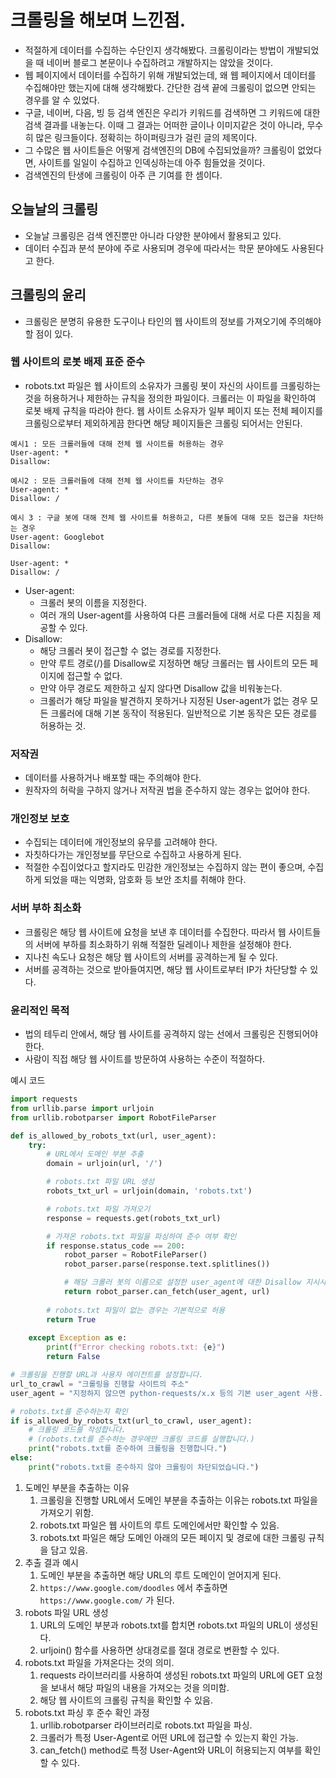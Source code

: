 # 크롤링을 해보며 느낀점.

- 적절하게 데이터를 수집하는 수단인지 생각해봤다. 크롤링이라는 방법이 개발되었을 때 네이버 블로그 본문이나 수집하려고 개발하지는 않았을 것이다. 
- 웹 페이지에서 데이터를 수집하기 위해 개발되었는데, 왜 웹 페이지에서 데이터를 수집해야만 했는지에 대해 생각해봤다. 간단한 검색 끝에 크롤링이 없으면 안되는 경우를 알 수 있었다.
- 구글, 네이버, 다음, 빙 등 검색 엔진은 우리가 키워드를 검색하면 그 키워드에 대한 검색 결과를 내놓는다. 이때 그 결과는 어떠한 글이나 이미지같은 것이 아니라, 무수히 많은 링크들이다. 정확히는 하이퍼링크가 걸린 글의 제목이다.
- 그 수많은 웹 사이트들은 어떻게 검색엔진의 DB에 수집되었을까? 크롤링이 없었다면, 사이트를 일일이 수집하고 인덱싱하는데 아주 힘들었을 것이다.
- 검색엔진의 탄생에 크롤링이 아주 큰 기여를 한 셈이다.

## 오늘날의 크롤링
- 오늘날 크롤링은 검색 엔진뿐만 아니라 다양한 분야에서 활용되고 있다. 
- 데이터 수집과 분석 분야에 주로 사용되며 경우에 따라서는 학문 분야에도 사용된다고 한다.

## 크롤링의 윤리
- 크롤링은 분명히 유용한 도구이나 타인의 웹 사이트의 정보를 가져오기에 주의해야 할 점이 있다.

### 웹 사이트의 로봇 배제 표준 준수
- robots.txt 파일은 웹 사이트의 소유자가 크롤링 봇이 자신의 사이트를 크롤링하는 것을 허용하거나 제한하는 규칙을 정의한 파일이다. 크롤러는 이 파일을 확인하여 로봇 배제 규칙을 따라야 한다. 웹 사이트 소유자가 일부 페이지 또는 전체 페이지를 크롤링으로부터 제외하게끔 한다면 해당 페이지들은 크롤링 되어서는 안된다.
```
예시1 : 모든 크롤러들에 대해 전체 웹 사이트를 허용하는 경우
User-agent: *
Disallow:

예시2 : 모든 크롤러들에 대해 전체 웹 사이트를 차단하는 경우
User-agent: *
Disallow: /

예시 3 : 구글 봇에 대해 전체 웹 사이트를 허용하고, 다른 봇들에 대해 모든 접근을 차단하는 경우
User-agent: Googlebot
Disallow:

User-agent: *
Disallow: /
```
- User-agent: 
  - 크롤러 봇의 이름을 지정한다. 
  - 여러 개의 User-agent를 사용하여 다른 크롤러들에 대해 서로 다른 지침을 제공할 수 있다.
- Disallow: 
  - 해당 크롤러 봇이 접근할 수 없는 경로를 지정한다. 
  - 만약 루트 경로(/)를 Disallow로 지정하면 해당 크롤러는 웹 사이트의 모든 페이지에 접근할 수 없다. 
  - 만약 아무 경로도 제한하고 싶지 않다면 Disallow 값을 비워놓는다. 
  - 크롤러가 해당 파일을 발견하지 못하거나 지정된 User-agent가 없는 경우 모든 크롤러에 대해 기본 동작이 적용된다. 일반적으로 기본 동작은 모든 경로를 허용하는 것.

### 저작권
- 데이터를 사용하거나 배포할 때는 주의해야 한다. 
- 원작자의 허락을 구하지 않거나 저작권 법을 준수하지 않는 경우는 없어야 한다.

### 개인정보 보호
- 수집되는 데이터에 개인정보의 유무를 고려해야 한다. 
- 자칫하다가는 개인정보를 무단으로 수집하고 사용하게 된다. 
- 적절한 수집이었다고 할지라도 민감한 개인정보는 수집하지 않는 편이 좋으며, 수집하게 되었을 때는 익명화, 암호화 등 보안 조치를 취해야 한다.

### 서버 부하 최소화
- 크롤링은 해당 웹 사이트에 요청을 보낸 후 데이터를 수집한다. 따라서 웹 사이트들의 서버에 부하를 최소화하기 위해 적절한 딜레이나 제한을 설정해야 한다.
- 지나친 속도나 요청은 해당 웹 사이트의 서버를 공격하는게 될 수 있다.
- 서버를 공격하는 것으로 받아들여지면, 해당 웹 사이트로부터 IP가 차단당할 수 있다.


### 윤리적인 목적
- 법의 테두리 안에서, 해당 웹 사이트를 공격하지 않는 선에서 크롤링은 진행되어야 한다. 
- 사람이 직접 해당 웹 사이트를 방문하여 사용하는 수준이 적절하다.

예시 코드

```python
import requests
from urllib.parse import urljoin
from urllib.robotparser import RobotFileParser

def is_allowed_by_robots_txt(url, user_agent):
    try:
        # URL에서 도메인 부분 추출
        domain = urljoin(url, '/')

        # robots.txt 파일 URL 생성
        robots_txt_url = urljoin(domain, 'robots.txt')

        # robots.txt 파일 가져오기
        response = requests.get(robots_txt_url)

        # 가져온 robots.txt 파일을 파싱하여 준수 여부 확인
        if response.status_code == 200:
            robot_parser = RobotFileParser()
            robot_parser.parse(response.text.splitlines())

            # 해당 크롤러 봇의 이름으로 설정한 user_agent에 대한 Disallow 지시사항 확인
            return robot_parser.can_fetch(user_agent, url)
        
        # robots.txt 파일이 없는 경우는 기본적으로 허용
        return True
    
    except Exception as e:
        print(f"Error checking robots.txt: {e}")
        return False

# 크롤링을 진행할 URL과 사용자 에이전트를 설정합니다.
url_to_crawl = "크롤링을 진행할 사이트의 주소"
user_agent = "지정하지 않으면 python-requests/x.x 등의 기본 user_agent 사용. 이때 x.x는 requests 라이브러리의 버전 번호."

# robots.txt를 준수하는지 확인
if is_allowed_by_robots_txt(url_to_crawl, user_agent):
    # 크롤링 코드를 작성합니다.
    # (robots.txt를 준수하는 경우에만 크롤링 코드를 실행합니다.)
    print("robots.txt를 준수하여 크롤링을 진행합니다.")
else:
    print("robots.txt를 준수하지 않아 크롤링이 차단되었습니다.")
```

1. 도메인 부분을 추출하는 이유 
   1. 크롤링을 진행할 URL에서 도메인 부분을 추출하는 이유는 robots.txt 파일을 가져오기 위함.
   2. robots.txt 파일은 웹 사이트의 루트 도메인에서만 확인할 수 있음.
   3. robots.txt 파일은 해당 도메인 아래의 모든 페이지 및 경로에 대한 크롤링 규칙을 담고 있음.
2. 추출 결과 예시
   1. 도메인 부분을 추출하면 해당 URL의 루트 도메인이 얻어지게 된다.
   2. `https://www.google.com/doodles` 에서 추출하면 `https://www.google.com/` 가 된다.
3. robots 파일 URL 생성
   1. URL의 도메인 부분과 robots.txt를 합치면 robots.txt 파일의 URL이 생성된다.
   2. urljoin() 함수를 사용하면 상대경로를 절대 경로로 변환할 수 있다. 
4. robots.txt 파일을 가져온다는 것의 의미.
   1. requests 라이브러리를 사용하여 생성된 robots.txt 파일의 URL에 GET 요청을 보내서 해당 파일의 내용을 가져오는 것을 의미함.
   2. 해당 웹 사이트의 크롤링 규칙을 확인할 수 있음.
5. robots.txt 파싱 후 준수 확인 과정
   1. urllib.robotparser 라이브러리로 robots.txt 파일을 파싱.
   2. 크롤러가 특정 User-Agent로 어떤 URL에 접근할 수 있는지 확인 가능.
   3. can_fetch() method로 특정 User-Agent와 URL이 허용되는지 여부를 확인할 수 있다.